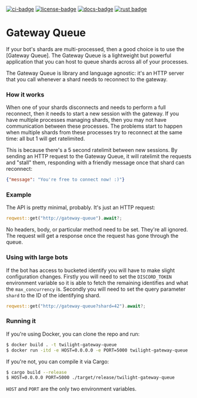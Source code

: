 [![ci-badge][]][ci] [![license-badge][]][license] [![docs-badge][]][docs] [![rust badge]][rust link]

# Gateway Queue

If your bot's shards are multi-processed, then a good choice is to use the
[Gateway Queue]. The Gateway Queue is a lightweight but powerful application
that you can host to queue shards across all of your processes.

The Gateway Queue is library and language agnostic: it's an HTTP server that you
call whenever a shard needs to reconnect to the gateway.

### How it works

When one of your shards disconnects and needs to perform a full reconnect, then
it needs to start a new session with the gateway. If you have multiple processes
managing shards, then you may not have communication between these processes.
The problems start to happen when multiple shards from these processes try to
reconnect at the same time: all but 1 will get ratelimited.

This is because there's a 5 second ratelimit between new sessions. By sending an
HTTP request to the Gateway Queue, it will ratelimit the requests and "stall"
them, responding with a friendly message once that shard can reconnect:

```json
{"message": "You're free to connect now! :)"}
```

### Example

The API is pretty minimal, probably. It's just an HTTP request:

```rust
reqwest::get("http://gateway-queue").await?;
```

No headers, body, or particular method need to be set. They're all ignored.
The request will get a response once the request has gone through the queue.

### Using with large bots

If the bot has access to bucketed identify you will have to make slight
configuration changes. Firstly you will need to set the `DISCORD_TOKEN`
environment variable so it is able to fetch the remaining identifies and what
the `max_concurrency` is. Secondly you will need to set the query parameter
`shard` to the ID of the identifying shard.

```rust
reqwest::get("http://gateway-queue?shard=42").await?;
```

### Running it

If you're using Docker, you can clone the repo and run:

```sh
$ docker build . -t twilight-gateway-queue
$ docker run -itd -e HOST=0.0.0.0 -e PORT=5000 twilight-gateway-queue
```

If you're not, you can compile it via Cargo:

```sh
$ cargo build --release
$ HOST=0.0.0.0 PORT=5000 ./target/release/twilight-gateway-queue
```

`HOST` and `PORT` are the only two environment variables.

[ci-badge]: https://github.com/twilight-rs/gateway-queue/workflows/Test/badge.svg
[ci]: https://github.com/twilight-rs/gateway-queue/actions
[docs]: https://twilight-rs.github.io/chapter_3_services/section_5_gateway_queue.html
[docs-badge]: https://img.shields.io/badge/docs-online-5023dd.svg?style=flat-square
[license-badge]: https://img.shields.io/badge/license-ISC-blue.svg?style=flat-square
[license]: https://opensource.org/licenses/ISC
[LICENSE.md]: https://github.com/twilight-rs/gateway-queue/blob/master/LICENSE.md
[rust badge]: https://img.shields.io/badge/rust-1.44+-93450a.svg?style=flat-square
[rust link]: https://blog.rust-lang.org/2020/06/04/Rust-1.44.0.html
